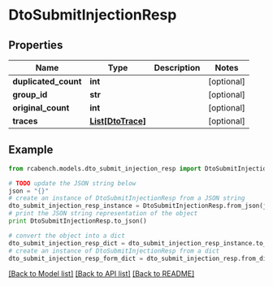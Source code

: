 # DtoSubmitInjectionResp


## Properties

Name | Type | Description | Notes
------------ | ------------- | ------------- | -------------
**duplicated_count** | **int** |  | [optional] 
**group_id** | **str** |  | [optional] 
**original_count** | **int** |  | [optional] 
**traces** | [**List[DtoTrace]**](DtoTrace.md) |  | [optional] 

## Example

```python
from rcabench.models.dto_submit_injection_resp import DtoSubmitInjectionResp

# TODO update the JSON string below
json = "{}"
# create an instance of DtoSubmitInjectionResp from a JSON string
dto_submit_injection_resp_instance = DtoSubmitInjectionResp.from_json(json)
# print the JSON string representation of the object
print DtoSubmitInjectionResp.to_json()

# convert the object into a dict
dto_submit_injection_resp_dict = dto_submit_injection_resp_instance.to_dict()
# create an instance of DtoSubmitInjectionResp from a dict
dto_submit_injection_resp_form_dict = dto_submit_injection_resp.from_dict(dto_submit_injection_resp_dict)
```
[[Back to Model list]](../README.md#documentation-for-models) [[Back to API list]](../README.md#documentation-for-api-endpoints) [[Back to README]](../README.md)


